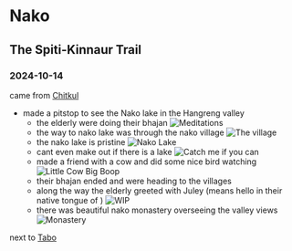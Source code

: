 # Nako

## The Spiti-Kinnaur Trail

### 2024-10-14

came from [Chitkul](../chitkul#2024-10-14)
- made a pitstop to see the Nako lake in the Hangreng valley
    - the elderly were doing their bhajan
    ![Meditations](meditations.avif)
    - the way to nako lake was through the nako village
    ![The village](village.avif)
    - the nako lake is pristine
    ![Nako Lake](lake.avif)
    - cant even make out if there is a lake
    ![Catch me if you can](mirror.avif)
    - made a friend with a cow and did some nice bird watching
    ![Little Cow Big Boop](boop.avif)
    - their bhajan ended and were heading to the villages
    - along the way the elderly greeted with Juley (means hello in their native tongue of )
    ![WIP](wip.avif)
    - there was beautiful nako monastery overseeing the valley views
    ![Monastery](monastery.avif)

next to [Tabo](../tabo#2024-10-14)